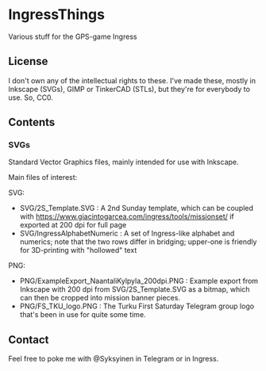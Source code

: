 # IngressThings
Various stuff for the GPS-game Ingress

## License

I don't own any of the intellectual rights to these. I've made these, mostly in Inkscape (SVGs), GIMP or TinkerCAD (STLs), but they're for everybody to use. So, CC0.

## Contents

### SVGs

Standard Vector Graphics files, mainly intended for use with Inkscape.

Main files of interest:

SVG:

- SVG/2S_Template.SVG : A 2nd Sunday template, which can be coupled with https://www.giacintogarcea.com/ingress/tools/missionset/ if exported at 200 dpi for full page 
- SVG/IngressAlphabetNumeric : A set of Ingress-like alphabet and numerics; note that the two rows differ in bridging; upper-one is friendly for 3D-printing with "hollowed" text

PNG:

- PNG/ExampleExport_NaantaliKylpyla_200dpi.PNG : Example export from Inkscape with 200 dpi from SVG/2S_Template.SVG as a bitmap, which can then be cropped into mission banner pieces.
- PNG/FS_TKU_logo.PNG : The Turku First Saturday Telegram group logo that's been in use for quite some time.

## Contact

Feel free to poke me with @Syksyinen in Telegram or in Ingress.
